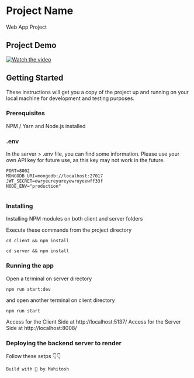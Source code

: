 # Project Name
Web App Project

## Project Demo

[![Watch the video](https://i.postimg.cc/bJ37LTPW/Screenshot-598.png)](https://streamable.com/4d0hsm)



## Getting Started

These instructions will get you a copy of the project up and running on your local machine for development and testing purposes.

### Prerequisites

NPM / Yarn and Node.js installed

### .env

In the server > .env file, you can find some information. Please use your own API key for future use, as this key may not work in the future.

```
PORT=8002
MONGODB_URI=mongodb://localhost:27017
JWT_SECRET=ewryeureyureyewruyeewff33f
NODE_ENV="production"


```

### Installing

Installing NPM modules on both client and server folders

Execute these commands from the project directory

```
cd client && npm install
```

```
cd server && npm install
```

### Running the app

Open a terminal on server directory

```
npm run start:dev
```

and open another terminal on client directory

```
npm run start
```

Access for the Client Side  at http://localhost:5137/
Access for the Server Side  at http://localhost:8008/

### Deploying the backend server to render

Follow these setps 👇👇


`Build with 💛 by Mahitosh`

